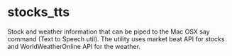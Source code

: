 stocks_tts
==========

Stock and weather information that can be piped to the Mac OSX say command (Text to Speech util). The utility uses market beat API for stocks and WorldWeatherOnline API for the weather.